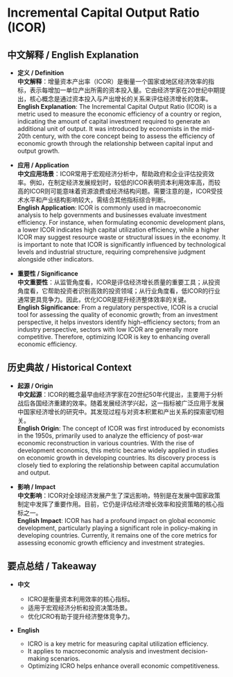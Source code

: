 # Incremental Capital Output Ratio (ICOR)

## 中文解释 / English Explanation

* **定义 / Definition**  
  **中文解释**：增量资本产出率（ICOR）是衡量一个国家或地区经济效率的指标，表示每增加一单位产出所需的资本投入量。它由经济学家在20世纪中期提出，核心概念是通过资本投入与产出增长的关系来评估经济增长的效率。  
  **English Explanation**: The Incremental Capital Output Ratio (ICOR) is a metric used to measure the economic efficiency of a country or region, indicating the amount of capital investment required to generate an additional unit of output. It was introduced by economists in the mid-20th century, with the core concept being to assess the efficiency of economic growth through the relationship between capital input and output growth.

* **应用 / Application**  
  **中文应用场景**：ICOR常用于宏观经济分析中，帮助政府和企业评估投资效率。例如，在制定经济发展规划时，较低的ICOR表明资本利用效率高，而较高的ICOR则可能意味着资源浪费或经济结构问题。需要注意的是，ICOR受技术水平和产业结构影响较大，需结合其他指标综合判断。  
  **English Application**: ICOR is commonly used in macroeconomic analysis to help governments and businesses evaluate investment efficiency. For instance, when formulating economic development plans, a lower ICOR indicates high capital utilization efficiency, while a higher ICOR may suggest resource waste or structural issues in the economy. It is important to note that ICOR is significantly influenced by technological levels and industrial structure, requiring comprehensive judgment alongside other indicators.

* **重要性 / Significance**  
  **中文重要性**：从监管角度看，ICOR是评估经济增长质量的重要工具；从投资角度看，它帮助投资者识别高效的投资领域；从行业角度看，低ICOR的行业通常更具竞争力。因此，优化ICOR是提升经济整体效率的关键。  
  **English Significance**: From a regulatory perspective, ICOR is a crucial tool for assessing the quality of economic growth; from an investment perspective, it helps investors identify high-efficiency sectors; from an industry perspective, sectors with low ICOR are generally more competitive. Therefore, optimizing ICOR is key to enhancing overall economic efficiency.

## 历史典故 / Historical Context

* **起源 / Origin**  
  **中文起源**：ICOR的概念最早由经济学家在20世纪50年代提出，主要用于分析战后各国经济重建的效率。随着发展经济学兴起，这一指标被广泛应用于发展中国家经济增长的研究中。其发现过程与对资本积累和产出关系的探索密切相关。  
  **English Origin**: The concept of ICOR was first introduced by economists in the 1950s, primarily used to analyze the efficiency of post-war economic reconstruction in various countries. With the rise of development economics, this metric became widely applied in studies on economic growth in developing countries. Its discovery process is closely tied to exploring the relationship between capital accumulation and output.

* **影响 / Impact**  
  **中文影响**：ICOR对全球经济发展产生了深远影响，特别是在发展中国家政策制定中发挥了重要作用。目前，它仍是评估经济增长效率和投资策略的核心指标之一。  
  **English Impact**: ICOR has had a profound impact on global economic development, particularly playing a significant role in policy-making in developing countries. Currently, it remains one of the core metrics for assessing economic growth efficiency and investment strategies.

## 要点总结 / Takeaway

* **中文**  
  - ICRO是衡量资本利用效率的核心指标。  
  - 适用于宏观经济分析和投资决策场景。  
  - 优化ICRO有助于提升经济整体竞争力。

* **English**  
  - ICRO is a key metric for measuring capital utilization efficiency.  
  - It applies to macroeconomic analysis and investment decision-making scenarios.  
  - Optimizing ICRO helps enhance overall economic competitiveness.